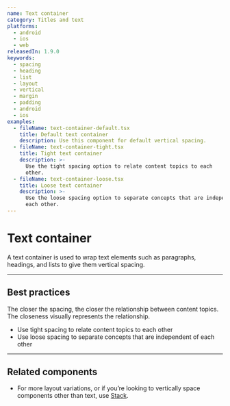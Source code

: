 ```yaml
---
name: Text container
category: Titles and text
platforms:
  - android
  - ios
  - web
releasedIn: 1.9.0
keywords:
  - spacing
  - heading
  - list
  - layout
  - vertical
  - margin
  - padding
  - android
  - ios
examples:
  - fileName: text-container-default.tsx
    title: Default text container
    description: Use this component for default vertical spacing.
  - fileName: text-container-tight.tsx
    title: Tight text container
    description: >-
      Use the tight spacing option to relate content topics to each
      other.
  - fileName: text-container-loose.tsx
    title: Loose text container
    description: >-
      Use the loose spacing option to separate concepts that are independent of
      each other.
---
```


# Text container

A text container is used to wrap text elements such as paragraphs, headings, and lists to give them vertical spacing.

---

## Best practices

The closer the spacing, the closer the relationship between content topics. The closeness visually represents the relationship.

- Use tight spacing to relate content topics to each other
- Use loose spacing to separate concepts that are independent of each other

---

## Related components

- For more layout variations, or if you’re looking to vertically space components other than text, use [Stack](https://polaris.shopify.com/components/structure/stack).
